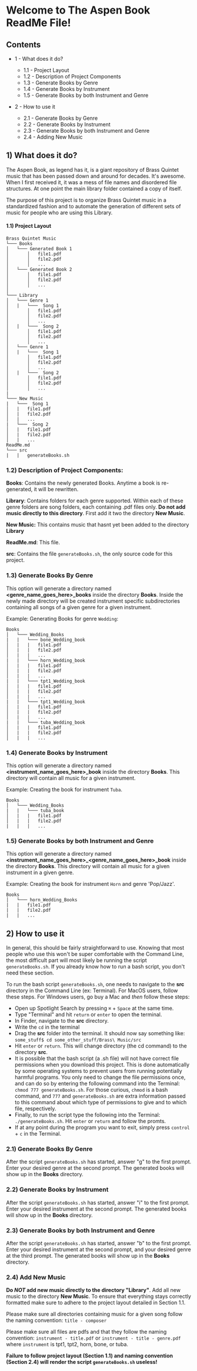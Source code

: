 # Welcome to The Aspen Book ReadMe File!

## Contents
- 1 -  What does it do?
    - 1.1 - Project Layout
    - 1.2 - Description of Project Components
    - 1.3 - Generate Books by Genre
    - 1.4 - Generate Books by Instrument
    - 1.5 - Generate Books by both Instrument and Genre

- 2 - How to use it
    - 2.1 - Generate Books by Genre
    - 2.2 - Generate Books by Instrument
    - 2.3 - Generate Books by both Instrument and Genre
    - 2.4 - Adding New Music

## 1) What does it do?
The Aspen Book, as legend has it, is a giant repository of Brass Quintet music that has been passed down and around for decades. It's awesome. When I first received it, it was a mess of file names and disordered file structures. At one point the main library folder contained a copy of itself. 

The purpose of this project is to organize Brass Quintet music in a standardized fashion and to automate the generation of different sets of music for people who are using this Library. 

#### 1.1) Project Layout
```
Brass Quintet Music
└─── Books
│   └─── Generated Book 1
│       │   file1.pdf
│       │   file2.pdf
│       │   ...
│   └─── Generated Book 2
│       │   file1.pdf
│       │   file2.pdf
│       │   ...
│   
└─── Library
│   └─── Genre 1
│   |   └───  Song 1
│       │   file1.pdf
│       │   file2.pdf
│       │   ...
│   |   └───  Song 2
│       │   file1.pdf
│       │   file2.pdf
│       │   ...
│   └─── Genre 1
│   |   └───  Song 1
│       │   file1.pdf
│       │   file2.pdf
│       │   ...
│   |   └───  Song 2
│       │   file1.pdf
│       │   file2.pdf
│       │   ...
|
└─── New Music
|   └───  Song 1
│   |   file1.pdf
│   |   file2.pdf
│   |   ...
|   └───  Song 2
│   |   file1.pdf
│   |   file2.pdf
│   |   ...
ReadMe.md
└─── src
|   |   generateBooks.sh
```

### 1.2) Description of Project Components:

**Books**: Contains the newly generated Books. Anytime a book is re-generated, it will be rewritten.

**Library**: Contains folders for each genre supported. Within each of these genre folders are song folders, each containing .pdf files only. **Do not add music directly to this directory**. First add it two the directory **New Music**.

**New Music:** This contains music that hasnt yet been added to the directory **Library**

**ReadMe.md**: This file.

**src**: Contains the file `generateBooks.sh`, the only source code for this project.

### 1.3) Generate Books By Genre
This option will generate a directory named **<genre_name_goes_here>_books** inside the directory **Books**. Inside the newly made directory will be created instrument specific subdirectories containing all songs of a given genre for a given instrument. 

Example: Generating Books for genre `Wedding`:
```
Books
│   └─── Wedding_Books
|   |   └─── bone_Wedding_book
│   |   |   file1.pdf
│   |   |   file2.pdf
│   |   |   ...
|   |   └─── horn_Wedding_book
│   |   |   file1.pdf
│   |   |   file2.pdf
│   |   |   ...
|   |   └─── tpt1_Wedding_book
│   |   |   file1.pdf
│   |   |   file2.pdf
│   |   |   ...
|   |   └─── tpt1_Wedding_book
│   |   |   file1.pdf
│   |   |   file2.pdf
│   |   |   ...
|   |   └─── tuba_Wedding_book
│   |   |   file1.pdf
│   |   |   file2.pdf
│   |   |   ...
```
### 1.4) Generate Books by Instrument
This option will generate a directory named **<instrument_name_goes_here>_book** inside the directory **Books**. This directory will contain all music for a given instrument. 

Example: Creating the book for instrument `Tuba`.
```
Books
│   └─── Wedding_Books
|   |   └─── tuba_book
│   |   |   file1.pdf
│   |   |   file2.pdf
|   |   |   ...
```

### 1.5) Generate Books by both Instrument and Genre
This option will generate a directory named **<instrument_name_goes_here>_<genre_name_goes_here>_book** inside the directory **Books**. This directory will contain all music for a given instrument in a given genre. 

Example: Creating the book for instrument `Horn` and genre 'Pop/Jazz'.
```
Books
│   └─── horn_Wedding_Books
|   |   file1.pdf
|   |   file2.pdf
|   |   ...
```


## 2) How to use it
In general, this should be fairly straightforward to use. Knowing that most people who use this won't be super comfortable with the Command Line, the most difficult part will most likely be running the script `generateBooks.sh`. If you already know how to run a bash script, you don't need these section. 

To run the bash script `generateBooks.sh`, one needs to navigate to the **src** directory in the Command Line (ex: Terminal). For MacOS users, follow these steps. For Windows users, go buy a Mac and *then* follow these steps:
- Open up Spotlight Search by pressing `⌘` + `Space` at the same time.
- Type "Terminal" and hit `return` or `enter` to open the terminal. 
- In Finder, navigate to the **src** directory. 
- Write the `cd` in the terminal
- Drag the **src** folder into the terminal. It should now say something like:
`some_stuff$ cd some_other_stuff/Brass\ Music/src`
- Hit `enter` or `return`. This will change directory (the cd command) to the directory **src**.
- It is possible that the bash script (a .sh file) will not have correct file permissions when you download this project. This is done automatically by some operating systems to prevent users from running potentially harmful programs. You only need to change the file permissions once, and can do so by entering the following command into the Terminal:
`chmod 777 generateBooks.sh`. 
For those curious, `chmod` is a bash command, and `777` and `generateBooks.sh` are extra information passed to this command about which type of permissions to give and to which file, respectively. 
- Finally, to run the script type the following into the Terminal:
`./generateBooks.sh`. Hit `enter` or `return` and follow the promts. 
- If at any point during the program you want to exit, simply press `control` + `c` in the Terminal.

### 2.1) Generate Books By Genre
After the script `generateBooks.sh` has started, answer "g" to the first prompt. Enter your desired genre at the second prompt. The generated books will show up in the **Books** directory. 

### 2.2) Generate Books by Instrument
After the script `generateBooks.sh` has started, answer "i" to the first prompt. Enter your desired instrument at the second prompt. The generated books will show up in the **Books** directory. 

### 2.3) Generate Books by both Instrument and Genre
After the script `generateBooks.sh` has started, answer "b" to the first prompt. Enter your desired instrument at the second prompt, and your desired genre at the third prompt. The generated books will show up in the **Books** directory. 

### 2.4) Add New Music
**Do *NOT* add new music directly to the directory "Library"**. Add all new music to the directory **New Music**. To ensure that everything stays correctly formatted make sure to adhere to the project layout detailed in Section 1.1. 

Please make sure all directories containing music for a given song follow the naming convention:
`title - composer`

Please make sure all files are pdfs and that they follow the naming convention:
`instrument - title.pdf`
or 
`instrument - title - genre.pdf`
where `instrument` is tpt1, tpt2, horn, bone, or tuba.

**Failure to follow project layout (Section 1.1) and naming convention (Section 2.4) will render the script `generateBooks.sh` useless!**
